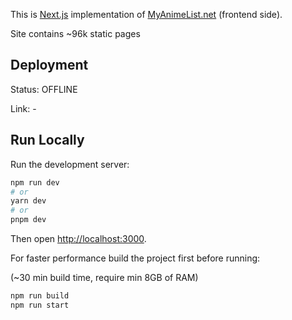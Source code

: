 This is [Next.js](https://nextjs.org/) implementation of [MyAnimeList.net](https://myanimelist.net/) (frontend side).

Site contains ~96k static pages

## Deployment

Status: OFFLINE

Link: -

## Run Locally

Run the development server:

```bash
npm run dev
# or
yarn dev
# or
pnpm dev
```

Then open [http://localhost:3000](http://localhost:3000).

For faster performance build the project first before running:

(~30 min build time, require min 8GB of RAM)

```bash
npm run build
npm run start
```
